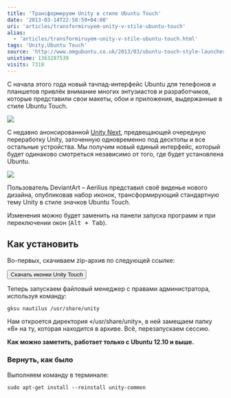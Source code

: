 ```yaml
---
title: 'Трансформируем Unity в стиле Ubuntu Touch'
date: '2013-03-14T22:58:59+04:00'
uri: 'articles/transformiruyem-unity-v-stile-ubuntu-touch'
alias: 
  - 'articles/transformiruyem-unity-v-stile-ubuntu-touch.html'
tags: 'Unity,Ubuntu Touch'
source: 'http://www.omgubuntu.co.uk/2013/03/ubuntu-touch-style-launcher-icons-for-the-ubuntu-desktop'
unixtime: 1363287539
visits: 7318
---
```

С начала этого года новый тачпад-интерфейс Ubuntu для телефонов и планшетов привлёк внимание многих энтузиастов и разработчиков, которые представили свои макеты, обои и приложения, выдержанные в стиле Ubuntu Touch.

[![](img/2013/03/14/22-00/unity-touch-2-8558168270-o.jpg)](img/2013/03/14/22-00/unity-touch-2-8558168270-o.jpg)

С недавно анонсированной [Unity Next](news/canonical-anonsirovala-mir-i-unity-next), предвещающей очередную переработку Unity, заточенную одновременно под десктопы и все остальные устройства. Мы получим новый единый интерфейс, который будет одинаково смотреться независимо от того, где будет установлена Ubuntu.

[![](img/2013/03/14/22-00/unity-touch-8558165350-o.jpg)](img/2013/03/14/22-00/unity-touch-8558165350-o.jpg)

Пользователь DeviantArt – Aerilius представил своё виденье нового дизайна, опубликовав набор иконок, трансформирующий стандартную тему Unity в стиле значков Ubuntu Touch.

Изменения можно будет заменить на панели запуска программ и при переключении окон (<kbd>Alt + Tab</kbd>).

## Как установить

Во-первых, скачиваем zip-архив по следующей ссылке:

[<button>Скачать иконки Unity Touch</button>](http://aerilius.deviantart.com/art/Ubuntu-Touch-Launcher-icons-358618366)

Теперь запускаем файловый менеджер с правами администратора, используя команду:

```
gksu nautilus /usr/share/unity
```

Нам откроется директория «/usr/share/unity», в ней замещаем папку «6» на ту, которая находится в архиве. Всё, перезапускаем сессию.

**Как можно заметить, работает только с Ubuntu 12.10 и выше.**

### Вернуть, как было

Выполняем команду в терминале:

```
sudo apt-get install --reinstall unity-common
```
